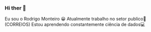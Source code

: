 ### Hi ther 👋
Eu sou o Rodrigo Monteiro
:grinning: 
Atualmente trabalho no setor publico:postbox:(CORREIOS)
Estou aprendendo constantemente ciência de dados:computer:
